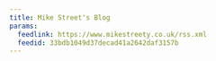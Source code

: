 ```yaml
---
title: Mike Street's Blog
params:
  feedlink: https://www.mikestreety.co.uk/rss.xml
  feedid: 33bdb1049d37decad41a2642daf3157b
---
```

